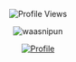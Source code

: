 <div align="center" width="50">
 <!-- <img src="https://github.com/kavindaperera/kavindaperera/blob/main/images/dev-working_rounded.gif" data-canonical src="https://github.com/kavindaperera/kavindaperera/blob/main/images/dev-working_rounded.gif" width="250" height="160" /> -->
  
  ![Profile Views](https://komarev.com/ghpvc/?username=waasnipun&color=blue)

  <!-- <a href="https://waasnipun.github.io"><strong>Explore my portfolio »</strong></a> -->
  
  <p><img align="center" src="https://github-readme-streak-stats.herokuapp.com/?user=waasnipun" alt="waasnipun"/></p> 
  <a href="https://github.com/waasnipun">
    <img alt="Profile" align="center" src="https://github-readme-stats.vercel.app/api?username=waasnipun&count_private=true&show_icons=true&custom_title=My%20Github%20Statistics&include_all_commits=true" />
  </a>
</div>
<!--
## Technologies & Tools

![](https://img.shields.io/badge/Code-Python-informational?style=flat&logo=python&logoColor=white&color=2bbc8a)
![](https://img.shields.io/badge/Code-Java-informational?style=flat&logo=java&logoColor=white&color=2bbc8a)
![](https://img.shields.io/badge/Code-Cpp-informational?style=flat&logo=c&logoColor=white&color=2bbc8a)
![](https://img.shields.io/badge/Framework-Flutter-informational?style=flat&logo=flutter&logoColor=white&color=2bbc8a)
![](https://img.shields.io/badge/Framework-Firebase-informational?style=flat&logo=firebase&logoColor=white&color=2bbc8a)
![](https://img.shields.io/badge/Cloud-AWS-informational?style=flat&logo=amazon-aws&logoColor=white&color=2bbc8a)
![](https://img.shields.io/badge/DevOps-Docker-informational?style=flat&logo=docker&logoColor=white&color=2bbc8a)
![](https://img.shields.io/badge/Version-GitHub-informational?style=flat&logo=github&logoColor=white&color=2bbc8a)
![](https://img.shields.io/badge/Editor-VSCode-informational?style=flat&logo=visual-studio-code&logoColor=white&color=2bbc8a)
![](https://img.shields.io/badge/Editor-Vim-informational?style=flat&logo=vim&logoColor=white&color=2bbc8a)

[twitter]: https://twitter.com/nipun_waas
[linkedin]: https://linkedin.com/in/nipun-waas -->
